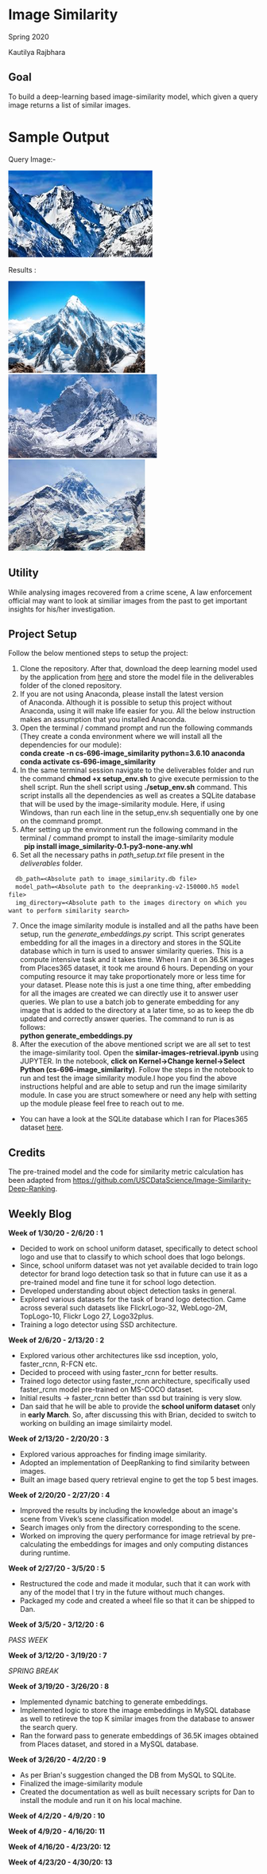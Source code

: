 # Image Similarity

Spring 2020

Kautilya Rajbhara 

## Goal

To build a deep-learning based image-similarity model, which given a query image returns a list of similar images.

# Sample Output

Query Image:- 

![im1](https://github.com/UMass-Rescue/image-similarity/blob/master/output-samples/mountain-A.jpg)

Results :

![im2](https://github.com/UMass-Rescue/image-similarity/blob/master/output-samples/mountain-B.jpg)
![im2](https://github.com/UMass-Rescue/image-similarity/blob/master/output-samples/mountain-D.jpg)
![im2](https://github.com/UMass-Rescue/image-similarity/blob/master/output-samples/mountain-E.jpg)


## Utility

While analysing images recovered from a crime scene, A law enforcement official may want to look at similiar images from the past to get important insights for his/her investigation.

## Project Setup

Follow the below mentioned steps to setup the project:
1. Clone the repository. After that, download the deep learning model used by the application from [here](https://drive.google.com/file/d/1TmUKqp_TnzSP0TeAHIyTv8jG4KZeNqQP/view) and store the model file in the deliverables folder of the cloned repository.
2. If you are not using Anaconda, please install the latest version of Anaconda. Although it is possible to setup this project without Anaconda, using it will make life easier for you. All the below instruction makes an assumption that you installed Anaconda.
3. Open the terminal / command prompt and run the following commands (They create a conda environment where we will install all the dependencies for our module): <br>
  **conda create -n cs-696-image_similarity python=3.6.10 anaconda** <br>
  **conda activate cs-696-image_similarity**
4. In the same terminal session navigate to the deliverables folder and run the command **chmod +x setup_env.sh** to give execute permission to the shell script. Run the shell script using **./setup_env.sh** command. This script installs all the dependencies as well as creates a SQLite database that will be used by the image-similarity module. Here, if using Windows, than run each line in the setup_env.sh sequentially one by one on the command prompt.
5. After setting up the environment run the following command in the terminal / command prompt to install the image-similarity module <br> 
**pip install image_similarity-0.1-py3-none-any.whl**
6. Set all the necessary paths in *path_setup.txt* file present in the *deliverables* folder.
  ```
    db_path=<Absolute path to image_similarity.db file>
    model_path=<Absolute path to the deepranking-v2-150000.h5 model file>
    img_directory=<Absolute path to the images directory on which you want to perform similarity search>
  ```
7. Once the image similarity module is installed and all the paths have been setup, run the *generate_embeddings.py* script. This script generates embedding for all the images in a directory and stores in the SQLite database which in turn is used to answer similarity queries. This is a compute intensive task and it takes time. When I ran it on 36.5K images from Places365 dataset, it took me around 6 hours. Depending on your computing resource it may take proportionately more or less time for your dataset. Please note this is just a one time thing, after embedding for all the images are created we can directly use it to answer user queries. We plan to use a batch job to generate embedding for any image that is added to the directory at a later time, so as to keep the db updated and correctly answer queries. The command to run is as follows: <br>
**python generate_embeddings.py**
8. After the execution of the above mentioned script we are all set to test the image-similarity tool. Open the **similar-images-retrieval.ipynb** using JUPYTER. In the notebook, **click on Kernel->Change kernel->Select Python (cs-696-image_similarity)**. Follow the steps in the notebook to run and test the image similarity module.I hope you find the above instructions helpful and are able to setup and run the image similarity module. In case you are struct somewhere or need any help with setting up the module please feel free to reach out to me.

* You can have a look at the SQLite database which I ran for Places365 dataset [here](https://drive.google.com/file/d/1hgRKrvxeddJWqxb7wW8zKxQwBvX6lH3C/view).

## Credits

The pre-trained model and the code for similarity metric calculation has been adapted from https://github.com/USCDataScience/Image-Similarity-Deep-Ranking.

## Weekly Blog

**Week of 1/30/20 - 2/6/20 : 1**
 
- Decided to work on school uniform dataset, specifically to detect school logo and use that to classify to which school does that logo   belongs.
- Since, school uniform dataset was not yet available decided to train logo detector for brand logo detection task so that in future can   use it as a pre-trained model and fine tune it for school logo detection.
- Developed understanding about object detection tasks in general.
- Explored various datasets for the task of brand logo detection. Came across several such datasets like FlickrLogo-32, WebLogo-2M,       TopLogo-10, Flickr Logo 27, Logo32plus. 
- Training a logo detector using SSD architecture. 

**Week of 2/6/20 - 2/13/20 : 2**

- Explored various other architectures like ssd inception, yolo, faster_rcnn, R-FCN etc.
- Decided to proceed with using faster_rcnn for better results.
- Trained logo detector using faster_rcnn architecture, specifically used faster_rcnn model pre-trained on MS-COCO dataset.
- Initial results -> faster_rcnn better than ssd but training is very slow.
- Dan said that he will be able to provide the __school uniform dataset__ only in __early March__. So, after discussing this with Brian,   decided to switch to working on building an image similairty model.

**Week of 2/13/20 - 2/20/20 : 3**

- Explored various approaches for finding image similarity.
- Adopted an implementation of DeepRanking to find similarity between images.
- Built an image based query retrieval engine to get the top 5 best images. 

**Week of 2/20/20 - 2/27/20 : 4**

- Improved the results by including the knowledge about an image's scene from Vivek’s scene classification model.
- Search images only from the directory corresponding to the scene.
- Worked on improving the query performance for image retrieval by pre-calculating the embeddings for images and only computing distances during runtime.

**Week of 2/27/20 - 3/5/20 : 5**

- Restructured the code and made it modular, such that it can work with any of the model that I try in the future without much changes.
- Packaged my code and created a wheel file so that it can be shipped to Dan.


**Week of 3/5/20 - 3/12/20 : 6**
 
*PASS WEEK*

**Week of 3/12/20 - 3/19/20 : 7**

*SPRING BREAK*

**Week of 3/19/20 - 3/26/20 : 8**

- Implemented dynamic batching to generate embeddings.
- Implemented logic to store the image embeddings in MySQL database as well to retireve the top K similar images from the database to answer the search query.
- Ran the forward pass to generate embeddings of 36.5K images obtained from Places dataset, and stored in a MySQL database.


**Week of 3/26/20 - 4/2/20 : 9**

- As per Brian's suggestion changed the DB from MySQL to SQLite.
- Finalized the image-similarity module
- Created the documentation as well as built necessary scripts for Dan to install the module and run it on his local machine.

**Week of 4/2/20 - 4/9/20 : 10**

**Week of 4/9/20 - 4/16/20: 11**

**Week of 4/16/20 - 4/23/20: 12**

**Week of 4/23/20 - 4/30/20: 13**
